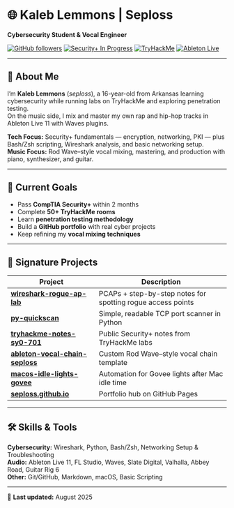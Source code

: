 # 🌐 Kaleb Lemmons | Seploss  
**Cybersecurity Student & Vocal Engineer**  

[![GitHub followers](https://img.shields.io/github/followers/Kalebthelemon?style=flat&color=blue)](https://github.com/Kalebthelemon)
[![Security+ In Progress](https://img.shields.io/badge/Security%2B-In%20Progress-yellow)](#)
[![TryHackMe](https://img.shields.io/badge/TryHackMe-Active-red)](https://tryhackme.com/p/seploss)
[![Ableton Live](https://img.shields.io/badge/Ableton-Live%2011-blueviolet)](#)

---

## 👋 About Me  
I’m **Kaleb Lemmons** (*seploss*), a 16-year-old from Arkansas learning cybersecurity while running labs on TryHackMe and exploring penetration testing.  
On the music side, I mix and master my own rap and hip-hop tracks in Ableton Live 11 with Waves plugins.

**Tech Focus:** Security+ fundamentals — encryption, networking, PKI — plus Bash/Zsh scripting, Wireshark analysis, and basic networking setup.  
**Music Focus:** Rod Wave–style vocal mixing, mastering, and production with piano, synthesizer, and guitar.

---

## 🎯 Current Goals  
- Pass **CompTIA Security+** within 2 months  
- Complete **50+ TryHackMe rooms**  
- Learn **penetration testing methodology**  
- Build a **GitHub portfolio** with real cyber projects  
- Keep refining my **vocal mixing techniques**  

---

## 🚀 Signature Projects  
| Project | Description |
|---------|-------------|
| [**wireshark-rogue-ap-lab**](#) | PCAPs + step-by-step notes for spotting rogue access points |
| [**py-quickscan**](#) | Simple, readable TCP port scanner in Python |
| [**tryhackme-notes-sy0-701**](#) | Public Security+ notes from TryHackMe labs |
| [**ableton-vocal-chain-seploss**](#) | Custom Rod Wave–style vocal chain template |
| [**macos-idle-lights-govee**](#) | Automation for Govee lights after Mac idle time |
| [**seploss.github.io**](https://seploss.github.io) | Portfolio hub on GitHub Pages |

---

## 🛠 Skills & Tools  
**Cybersecurity:** Wireshark, Python, Bash/Zsh, Networking Setup & Troubleshooting  
**Audio:** Ableton Live 11, FL Studio, Waves, Slate Digital, Valhalla, Abbey Road, Guitar Rig 6  
**Other:** Git/GitHub, Markdown, macOS, Basic Scripting  

---

📅 **Last updated:** August 2025
